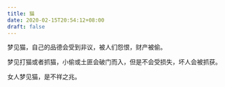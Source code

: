 ```yaml
---
title: 猫
date: 2020-02-15T20:54:12+08:00
draft: false
---
```


梦见猫，自己的品德会受到非议，被人们怨恨，财产被偷。



梦见打猫或者抓猫，小偷或土匪会破门而入，但是不会受损失，坏人会被抓获。



女人梦见猫，是不祥之兆。

